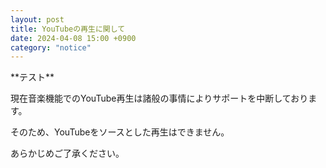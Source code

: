```yaml
---
layout: post
title: YouTubeの再生に関して
date: 2024-04-08 15:00 +0900
category: "notice"
---
```


<div class="primer-spec-callout info" markdown="1">
  **テスト**
</div>

現在音楽機能でのYouTube再生は諸般の事情によりサポートを中断しております。

そのため、YouTubeをソースとした再生はできません。

あらかじめご了承ください。
